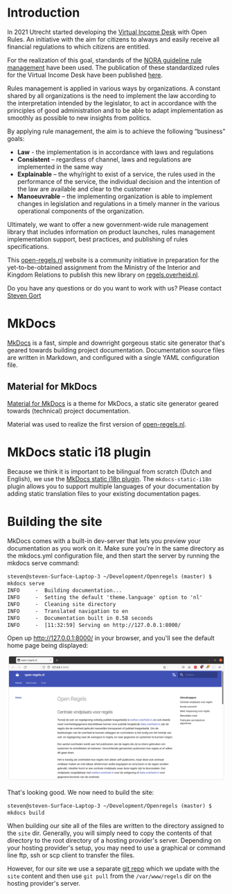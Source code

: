 # Introduction

In 2021 Utrecht started developing the [Virtual Income Desk](https://opensource.pleio.nl/news/view/bc7443c1-483c-4aca-8a8f-16f2a954ff4f/het-virtueel-inkomstenloket) with Open Rules. An initiative with the aim for citizens to always and easily receive all financial regulations to which citizens are entitled.

For the realization of this goal, standards of the [NORA guideline rule management](https://www.noraonline.nl/wiki/Leidraad_Regelbeheer) have been used. The publication of these standardized rules for the Virtual Income Desk have been published [here](https://open-regels.nl/en/methoden/ALEF/).

Rules management is applied in various ways by organizations. A constant shared by all organizations is the need to implement the law according to the interpretation intended by the legislator, to act in accordance with the principles of good administration and to be able to adapt implementation as smoothly as possible to new insights from politics.

By applying rule management, the aim is to achieve the following “business” goals:

- **Law** - the implementation is in accordance with laws and regulations
- **Consistent** – regardless of channel, laws and regulations are implemented in the same way
- **Explainable** – the why/right to exist of a service, the rules used in the performance of the service, the individual decision and the intention of the law are available and clear to the customer
- **Manoeuvrable** – the implementing organization is able to implement changes in legislation and regulations in a timely manner in the various operational components of the organization.

Ultimately, we want to offer a new government-wide rule management library that includes information on product launches, rules management implementation support, best practices, and publishing of rules specifications.

This [open-regels.nl](https://open-regels.nl) website is a community initiative in preparation for the yet-to-be-obtained assignment from the Ministry of the Interior and Kingdom Relations to publish this new library on [regels.overheid.nl](https://regels.overheid.nl).

Do you have any questions or do you want to work with us? Please contact [Steven Gort](https://gitlab.com/datafluisteraar)

# MkDocs

[MkDocs](https://www.mkdocs.org/) is a fast, simple and downright gorgeous static site generator that's geared towards building project documentation. Documentation source files are written in Markdown, and configured with a single YAML configuration file.

## Material for MkDocs

[Material for MkDocs](https://squidfunk.github.io/mkdocs-material/) is a theme for MkDocs, a static site generator geared towards (technical) project documentation.

Material was used to realize the first version of [open-regels.nl](https://open-regels.nl).

# MkDocs static i18 plugin

Because we think it is important to be bilingual from scratch (Dutch and English), we use the [MkDocs static i18n plugin](https://github.com/ultrabug/mkdocs-static-i18n/). The `mkdocs-static-i18n` plugin allows you to support multiple languages of your documentation by adding static translation files to your existing documentation pages.

# Building the site

MkDocs comes with a built-in dev-server that lets you preview your documentation as you work on it. Make sure you're in the same directory as the mkdocs.yml configuration file, and then start the server by running the mkdocs serve command:

```
steven@steven-Surface-Laptop-3 ~/Development/Openregels (master) $ mkdocs serve
INFO     -  Building documentation...
INFO     -  Setting the default 'theme.language' option to 'nl'
INFO     -  Cleaning site directory
INFO     -  Translated navigation to en
INFO     -  Documentation built in 0.58 seconds
INFO     -  [11:32:59] Serving on http://127.0.0.1:8000/
```
Open up http://127.0.0.1:8000/ in your browser, and you'll see the default home page being displayed:

![localhost](./images/localhost.png)

That's looking good. We now need to build the site:

```
steven@steven-Surface-Laptop-3 ~/Development/Openregels (master) $ mkdocs build
```

When building our site all of the files are written to the directory assigned to the `site` dir. Generally, you will simply need to copy the contents of that directory to the root directory of a hosting provider's server. Depending on your hosting provider's setup, you may need to use a graphical or command line ftp, ssh or scp client to transfer the files.

However, for our site we use a separate [git repo](https://gitlab.com/commonground/virtueel-inkomstenloket/regels) which we update with the `site` content and then use `git pull` from the `/var/www/regels` dir on the hosting provider's server.
